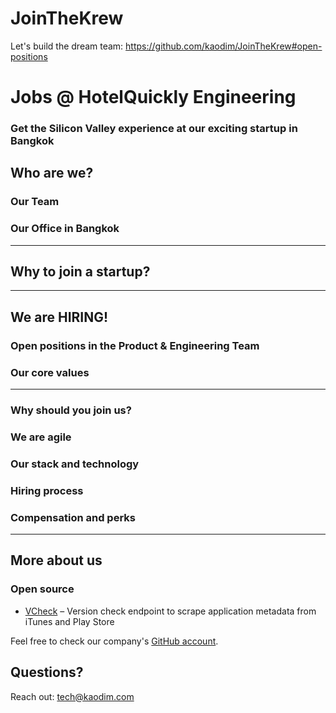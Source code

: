 # JoinTheKrew
Let's build the dream team: https://github.com/kaodim/JoinTheKrew#open-positions


# Jobs @ HotelQuickly Engineering

### Get the Silicon Valley experience at our exciting startup in Bangkok


## Who are we?

### Our Team

### Our Office in Bangkok 


---

## Why to join a startup?


---

## We are HIRING! 
### Open positions in the Product & Engineering Team 


### Our core values

---

### Why should you join us? 


### We are agile 

### Our stack and technology


### Hiring process


### Compensation and perks 

---

## More about us

### Open source

* [VCheck](https://github.com/kaodim/kd-vcheck) – Version check endpoint to scrape application metadata from iTunes and Play Store

Feel free to check our company's [GitHub account](https://github.com/HotelQuickly/).


## Questions?

Reach out: tech@kaodim.com
